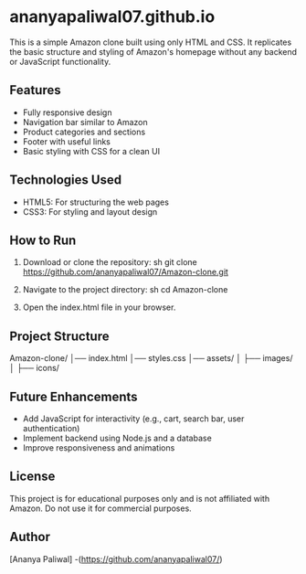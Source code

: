 # ananyapaliwal07.github.io

This is a simple Amazon clone built using only HTML and CSS. It replicates the basic structure and styling of Amazon's homepage without any backend or JavaScript functionality.

## Features
- Fully responsive design
- Navigation bar similar to Amazon
- Product categories and sections
- Footer with useful links
- Basic styling with CSS for a clean UI

## Technologies Used
- HTML5: For structuring the web pages
- CSS3: For styling and layout design

## How to Run
1. Download or clone the repository:
   sh
   git clone https://github.com/ananyapaliwal07/Amazon-clone.git
   
2. Navigate to the project directory:
   sh
   cd Amazon-clone
   
3. Open the index.html file in your browser.

## Project Structure

Amazon-clone/
│── index.html
│── styles.css
│── assets/
│   ├── images/
│   ├── icons/

## Future Enhancements
- Add JavaScript for interactivity (e.g., cart, search bar, user authentication)
- Implement backend using Node.js and a database
- Improve responsiveness and animations

## License
This project is for educational purposes only and is not affiliated with Amazon. Do not use it for commercial purposes.

## Author
[Ananya Paliwal] -(https://github.com/ananyapaliwal07/)
